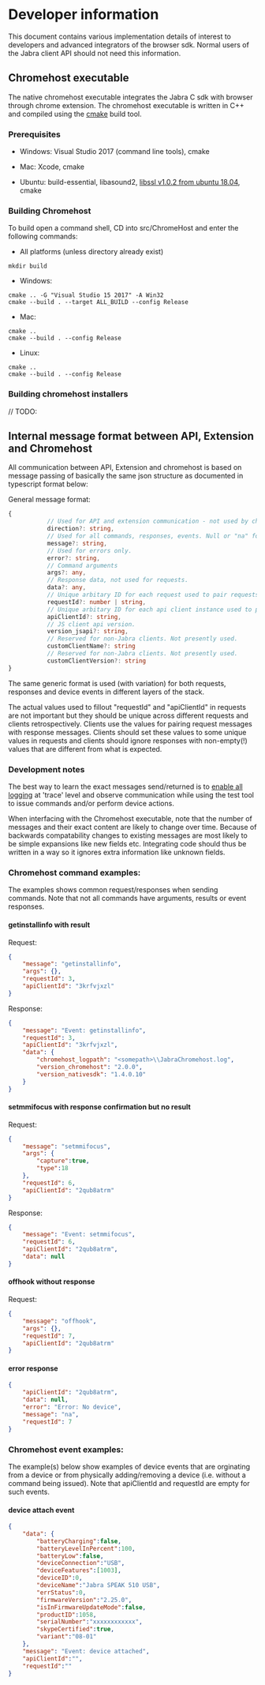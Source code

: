 # Developer information

This document contains various implementation details of interest to developers and advanced integrators of the browser sdk. Normal users of the Jabra client API should not need this information.

## Chromehost executable

The native chromehost executable integrates the Jabra C sdk with browser
through chrome extension. The chromehost executable is written in C++ and 
compiled using the [cmake](https://cmake.org/) build tool.

### Prerequisites 

* Windows: Visual Studio 2017 (command line tools), cmake

* Mac: Xcode, cmake

* Ubuntu: build-essential, libasound2, [libssl v1.0.2 from ubuntu 18.04](https://packages.ubuntu.com/bionic/libssl1.0.0), cmake


### Building Chromehost
To build open a command shell, CD into src/ChromeHost and enter the following commands:

+ All platforms (unless directory already exist)

```
mkdir build
```

+ Windows:
```
cmake .. -G "Visual Studio 15 2017" -A Win32
cmake --build . --target ALL_BUILD --config Release
```

+ Mac:
```
cmake ..
cmake --build . --config Release
```

+ Linux:
```
cmake ..
cmake --build . --config Release
```
### Building chromehost installers

// TODO:


## Internal message format between API, Extension and Chromehost

All communication between API, Extension and chromehost is based on message 
passing of basically the same json structure as documented in typescript format below:

General message format:
```typescript
{
           // Used for API and extension communication - not used by chromehost:
           direction?: string,
           // Used for all commands, responses, events. Null or "na" for errors.
           message?: string,
           // Used for errors only.
           error?: string,
           // Command arguments
           args?: any,
           // Response data, not used for requests.
           data?: any, 
           // Unique arbitary ID for each request used to pair requests with results. Empty for device orginating events!
           requestId?: number | string,
           // Unique arbitary ID for each api client instance used to pair requests with requesters. Empty for device orginating events!
           apiClientId?: string,
           // JS client api version.
           version_jsapi?: string,
           // Reserved for non-Jabra clients. Not presently used.
           customClientName?: string
           // Reserved for non-Jabra clients. Not presently used.
           customClientVersion?: string
}
```

The same generic format is used (with variation) for both requests, responses and device events in different layers of the stack.

The actual values used to fillout "requestId" and "apiClientId" in requests are not important but they should be unique across different requests and clients retrospectively. Clients use the values for pairing request messages with response messages. Clients should set these values to some unique values in requests and clients should ignore responses with non-empty(!) values that are different from what is expected.

### Development notes
The best way to learn the exact messages send/returned is to [enable all logging](../Readme.md#Logging) at 'trace' level and observe communication while using the test tool to issue commands and/or perform device actions.

When interfacing with the Chromehost executable, note that the number of messages and their exact content are likely to change over time. Because of backwards compatability changes to existing messages are most likely to be simple expansions like new fields etc. Integrating code should thus be written in a way so it ignores extra information like unknown fields.

### Chromehost command examples:

The examples shows common request/responses when sending commands. Note that not all commands have arguments, results or event responses.

#### getinstallinfo with result

Request:
```json 
{ 
    "message": "getinstallinfo", 
    "args": {}, 
    "requestId": 3, 
    "apiClientId": "3krfvjxzl"
}
```

Response:
```json 
{ 
    "message": "Event: getinstallinfo", 
    "requestId": 3, 
    "apiClientId": "3krfvjxzl", 
    "data": {
        "chromehost_logpath": "<somepath>\\JabraChromehost.log",
        "version_chromehost": "2.0.0",
        "version_nativesdk": "1.4.0.10"
    }
}
```

#### setmmifocus with response confirmation but no result

Request:
```json 
{ 
    "message": "setmmifocus", 
    "args": { 
        "capture":true, 
        "type":18
    }, 
    "requestId": 6,
    "apiClientId": "2qub8atrm"
}
```

Response:
```json 
{ 
    "message": "Event: setmmifocus", 
    "requestId": 6, 
    "apiClientId": "2qub8atrm", 
    "data": null
}
```

#### offhook without response

Request:
```json 
{ 
    "message": "offhook", 
    "args": {}, 
    "requestId": 7, 
    "apiClientId": "2qub8atrm"
}
```

#### error response
```json 
{
    "apiClientId": "2qub8atrm",
    "data": null,
    "error": "Error: No device",
    "message": "na",
    "requestId": 7
}
```

### Chromehost event examples:

The example(s) below show examples of device events that are orginating from a device or from
physically adding/removing a device (i.e. without a command being issued). Note that apiClientId and requestId are empty for such events.

#### device attach event 

```json 
{
    "data": {
        "batteryCharging":false,
        "batteryLevelInPercent":100,
        "batteryLow":false,
        "deviceConnection":"USB",
        "deviceFeatures":[1003],
        "deviceID":0,
        "deviceName":"Jabra SPEAK 510 USB",
        "errStatus":0,
        "firmwareVersion":"2.25.0",
        "isInFirmwareUpdateMode":false,
        "productID":1058,
        "serialNumber":"xxxxxxxxxxxx",
        "skypeCertified":true,
        "variant":"08-01"
    },
    "message": "Event: device attached",
    "apiClientId":"",
    "requestId":""
}
```